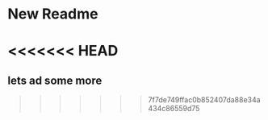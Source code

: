 # New Readme
<<<<<<< HEAD
=======
## lets ad some more
>>>>>>> 7f7de749ffac0b852407da88e34a434c86559d75
